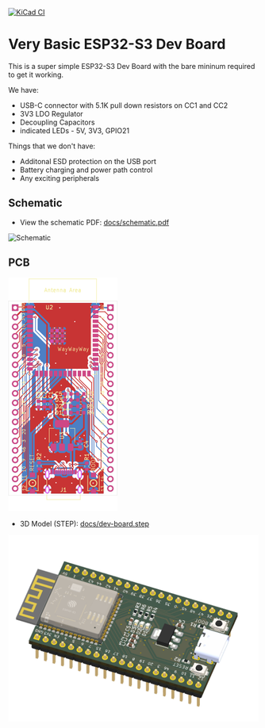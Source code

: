 [![KiCad CI](https://github.com/atomic14/basic-esp32s3-dev-board/actions/workflows/kicad_action.yml/badge.svg)](https://github.com/atomic14/basic-esp32s3-dev-board/actions/workflows/kicad_action.yml)

# Very Basic ESP32-S3 Dev Board

This is a super simple ESP32-S3 Dev Board with the bare mininum required to get it working.

We have:

- USB-C connector with 5.1K pull down resistors on CC1 and CC2
- 3V3 LDO Regulator
- Decoupling Capacitors
- indicated LEDs - 5V, 3V3, GPIO21

Things that we don't have:

- Additonal ESD protection on the USB port
- Battery charging and power path control
- Any exciting peripherals

## Schematic

- View the schematic PDF: [docs/schematic.pdf](docs/schematic.pdf)

![Schematic](docs/schematic.svg)

## PCB

![PCB Render](docs/pcb.svg)

- 3D Model (STEP): [docs/dev-board.step](docs/dev-board.step)

![3D Model](docs/pcb-3d.png)